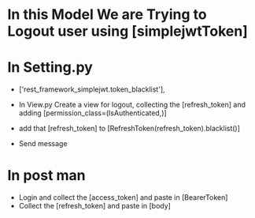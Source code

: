 # In this Model We are Trying to Logout user using [simplejwtToken]

# In Setting.py

* ['rest_framework_simplejwt.token_blacklist'],

* In View.py Create a view for logout, collecting the [refresh_token] and adding [permission_class=(IsAuthenticated,)]
* add that [refresh_token] to [RefreshToken(refresh_token).blacklist()]
* Send message 

# In post man
* Login and collect the [access_token] and paste in [BearerToken]
* Collect the [refresh_token] and paste in [body]